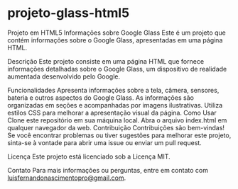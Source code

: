 # projeto-glass-html5
 Projeto em HTML5
 Informações sobre Google Glass
Este é um projeto que contém informações sobre o Google Glass, apresentadas em uma página HTML.

Descrição
Este projeto consiste em uma página HTML que fornece informações detalhadas sobre o Google Glass, um dispositivo de realidade aumentada desenvolvido pelo Google.

Funcionalidades
Apresenta informações sobre a tela, câmera, sensores, bateria e outros aspectos do Google Glass.
As informações são organizadas em seções e acompanhadas por imagens ilustrativas.
Utiliza estilos CSS para melhorar a apresentação visual da página.
Como Usar
Clone este repositório em sua máquina local.
Abra o arquivo index.html em qualquer navegador da web.
Contribuição
Contribuições são bem-vindas! Se você encontrar problemas ou tiver sugestões para melhorar este projeto, sinta-se à vontade para abrir uma issue ou enviar um pull request.

Licença
Este projeto está licenciado sob a Licença MIT.

Contato
Para mais informações ou perguntas, entre em contato com luisfernandonascimentopro@gmail.com.
